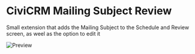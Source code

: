 # CiviCRM Mailing Subject Review

Small extension that adds the Mailing Subject to the Schedule and Review screen, as weel as the option to edit it

![Preview](https://cloud.githubusercontent.com/assets/3038096/24715321/ddb06fdc-1a22-11e7-8600-a5d620981b51.gif)
